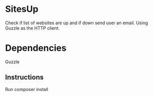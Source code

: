 # SitesUp
Check if list of websites are up and if down send user an email. Using Guzzle as the HTTP client. 

# Dependencies

Guzzle

## Instructions

Run composer install
